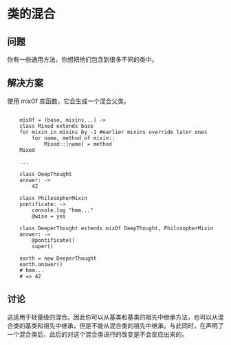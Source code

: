 # 类的混合

## 问题

你有一些通用方法，你想把他们包含到很多不同的类中。

## 解决方案

使用 mixOf 库函数，它会生成一个混合父类。

```

	mixOf = (base, mixins...) ->
  	class Mixed extends base
  	for mixin in mixins by -1 #earlier mixins override later ones
    	for name, method of mixin::
      		Mixed::[name] = method
  	Mixed

	...

	class DeepThought
  	answer: ->
    	42
    
	class PhilosopherMixin
  	pontificate: ->
    	console.log "hmm..."
    	@wise = yes

	class DeeperThought extends mixOf DeepThought, PhilosopherMixin
  	answer: ->
    	@pontificate()
    	super()
    
	earth = new DeeperThought
	earth.answer()
	# hmm...
	# => 42

```

## 讨论

这适用于轻量级的混合。因此你可以从基类和基类的祖先中继承方法，也可以从混合类的基类和祖先中继承，但是不能从混合类的祖先中继承。与此同时，在声明了一个混合类后，此后的对这个混合类进行的改变是不会反应出来的。

